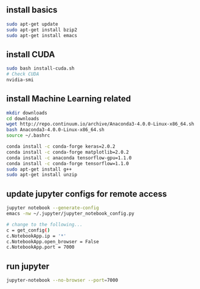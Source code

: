 ## install basics
```bash
sudo apt-get update
sudo apt-get install bzip2
sudo apt-get install emacs
```

## install CUDA
```bash
sudo bash install-cuda.sh
# Check CUDA
nvidia-smi
```

## install Machine Learning related
```bash
mkdir downloads
cd downloads
wget http://repo.continuum.io/archive/Anaconda3-4.0.0-Linux-x86_64.sh
bash Anaconda3-4.0.0-Linux-x86_64.sh
source ~/.bashrc

conda install -c conda-forge keras=2.0.2
conda install -c conda-forge matplotlib=2.0.2
conda install -c anaconda tensorflow-gpu=1.1.0
conda install -c conda-forge tensorflow=1.1.0
sudo apt-get install g++
sudo apt-get install unzip
```

## update jupyter configs for remote access
```bash
jupyter notebook --generate-config
emacs -nw ~/.jupyter/jupyter_notebook_config.py

# change to the following...
c = get_config()
c.NotebookApp.ip = '*'
c.NotebookApp.open_browser = False
c.NotebookApp.port = 7000
```
## run jupyter
```bash
jupyter-notebook --no-browser --port=7000
```